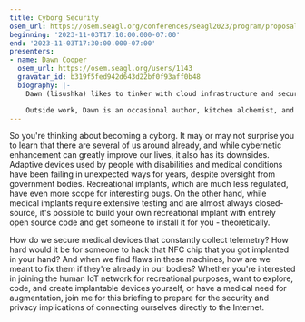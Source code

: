 ```yaml
---
title: Cyborg Security
osem_url: https://osem.seagl.org/conferences/seagl2023/program/proposals/999
beginning: '2023-11-03T17:10:00.000-07:00'
end: '2023-11-03T17:30:00.000-07:00'
presenters:
- name: Dawn Cooper
  osem_url: https://osem.seagl.org/users/1143
  gravatar_id: b319f5fed942d643d22bf0f93aff0b48
  biography: |-
    Dawn (lisushka) likes to tinker with cloud infrastructure and security, and regularly goes down rabbit holes in a futile search for ways to develop systems that are both reliable and impenetrable. As well as accidental accessibility advocacy, Dawn can regularly be found sharing knowledge within the cloud infrastructure, security, and DevOps communities.

    Outside work, Dawn is an occasional author, kitchen alchemist, and raging sportsball fan.
---
```


So you're thinking about becoming a cyborg. It may or may not surprise you to learn that there are several of us around already, and while cybernetic enhancement can greatly improve our lives, it also has its downsides. Adaptive devices used by people with disabilities and medical conditions have been failing in unexpected ways for years, despite oversight from government bodies. Recreational implants, which are much less regulated, have even more scope for interesting bugs. On the other hand, while medical implants require extensive testing and are almost always closed-source, it's possible to build your own recreational implant with entirely open source code and get someone to install it for you - theoretically.

How do we secure medical devices that constantly collect telemetry? How hard would it be for someone to hack that NFC chip that you got implanted in your hand? And when we find flaws in these machines, how are we meant to fix them if they're already in our bodies? Whether you're interested in joining the human IoT network for recreational purposes, want to explore, code, and create implantable devices yourself, or have a medical need for augmentation, join me for this briefing to prepare for the security and privacy implications of connecting ourselves directly to the Internet.
